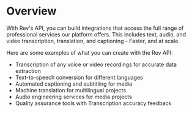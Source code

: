 # Overview

With Rev's API, you can build integrations that access the full range of
professional services our platform offers. This includes text, audio, and video
transcription, translation, and captioning - Faster, and at scale.

Here are some examples of what you can create with the Rev API:

- Transcription of any voice or video recordings for accurate data extraction
- Text-to-speech conversion for different languages
- Automated captioning and subtitling for media
- Machine translation for multilingual projects
- Audio engineering services for media projects
- Quality assurance tools with Transcription accuracy feedback
